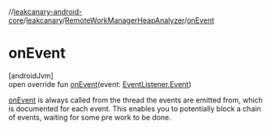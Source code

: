 //[leakcanary-android-core](../../../index.md)/[leakcanary](../index.md)/[RemoteWorkManagerHeapAnalyzer](index.md)/[onEvent](on-event.md)

# onEvent

[androidJvm]\
open override fun [onEvent](on-event.md)(event: [EventListener.Event](../-event-listener/-event/index.md))

[onEvent](on-event.md) is always called from the thread the events are emitted from, which is documented for each event. This enables you to potentially block a chain of events, waiting for some pre work to be done.

